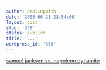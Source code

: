 ```yaml
---
author: dealingwith
date: '2005-06-21 23:54:00'
layout: post
slug: '358'
status: publish
title: '...'
wordpress_id: '358'
---
```


[samuel jackson vs. napoleon dynamite][1]

   [1]: http://svsn.ytmnd.com/

